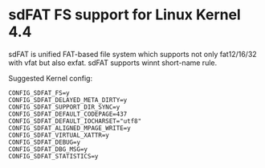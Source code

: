 sdFAT FS support for Linux Kernel 4.4
=====================================

sdFAT is unified FAT-based file system which supports not only fat12/16/32 with
vfat but also exfat. sdFAT supports winnt short-name rule.

Suggested Kernel config:

    CONFIG_SDFAT_FS=y
    CONFIG_SDFAT_DELAYED_META_DIRTY=y
    CONFIG_SDFAT_SUPPORT_DIR_SYNC=y
    CONFIG_SDFAT_DEFAULT_CODEPAGE=437
    CONFIG_SDFAT_DEFAULT_IOCHARSET="utf8"
    CONFIG_SDFAT_ALIGNED_MPAGE_WRITE=y
    CONFIG_SDFAT_VIRTUAL_XATTR=y
    CONFIG_SDFAT_DEBUG=y
    CONFIG_SDFAT_DBG_MSG=y
    CONFIG_SDFAT_STATISTICS=y
